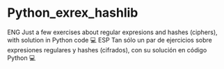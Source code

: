 # Python_exrex_hashlib
ENG   Just a few exercises about regular expresions and hashes (ciphers), with solution in Python code 💻   ESP   Tan sólo un par de ejercicios sobre expresiones regulares y hashes (cifrados), con su solución en  código Python 💻
